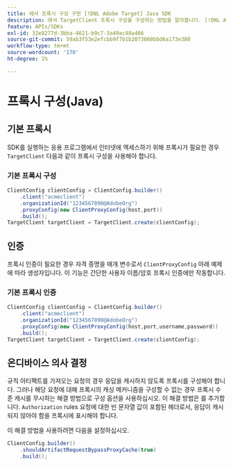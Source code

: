 ```yaml
---
title: 에서 프록시 구성 구현 [!DNL Adobe Target] Java SDK
description: 에서 TargetClient 프록시 구성을 구성하는 방법을 알아봅니다. [!DNL Adobe Target] Java SDK.
feature: APIs/SDKs
exl-id: 32e8277d-3bba-4621-b9c7-3a49ac48a466
source-git-commit: 59ab3f53e2efcbb9f7b1b2073060bbd6a173e380
workflow-type: tm+mt
source-wordcount: '170'
ht-degree: 1%

---
```


# 프록시 구성(Java)

## 기본 프록시

SDK를 실행하는 응용 프로그램에서 인터넷에 액세스하기 위해 프록시가 필요한 경우 `TargetClient` 다음과 같이 프록시 구성을 사용해야 합니다.

### 기본 프록시 구성

```java {line-numbers="true"}
ClientConfig clientConfig = ClientConfig.builder()
    .client("acmeclient")
    .organizationId("1234567890@AdobeOrg")
    .proxyConfig(new ClientProxyConfig(host,port))
    .build();
TargetClient targetClient = TargetClient.create(clientConfig);
```

## 인증

프록시 인증이 필요한 경우 자격 증명을 매개 변수로서 `ClientProxyConfig` 아래 예제에 따라 생성자입니다. 이 기능은 간단한 사용자 이름/암호 프록시 인증에만 작동합니다.

### 기본 프록시 인증

```java {line-numbers="true"}
ClientConfig clientConfig = ClientConfig.builder()
    .client("acmeclient")
    .organizationId("1234567890@AdobeOrg")
    .proxyConfig(new ClientProxyConfig(host,port,username,password))
    .build();
TargetClient targetClient = TargetClient.create(clientConfig);
```

## 온디바이스 의사 결정

규칙 아티팩트를 가져오는 요청의 경우 응답을 캐시하지 않도록 프록시를 구성해야 합니다. 그러나 해당 요청에 대해 프록시의 캐싱 메커니즘을 구성할 수 없는 경우 프록시 수준 캐시를 무시하는 해결 방법으로 구성 옵션을 사용하십시오. 이 해결 방법은 를 추가합니다. `Authorization` rules 요청에 대한 빈 문자열 값이 포함된 헤더로서, 응답이 캐시되지 않아야 함을 프록시에 표시해야 합니다.

이 해결 방법을 사용하려면 다음을 설정하십시오.

```java {line-numbers="true"}
ClientConfig.builder()
    .shouldArtifactRequestBypassProxyCache(true)
    .build();
```


